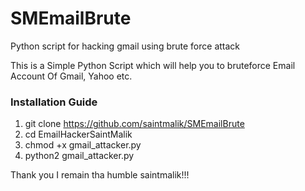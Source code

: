 # SMEmailBrute
Python script for hacking gmail  using brute force attack

This is a Simple Python Script which will help you to bruteforce Email Account Of Gmail, Yahoo etc.

### Installation Guide

1. git clone https://github.com/saintmalik/SMEmailBrute
2. cd EmailHackerSaintMalik
3. chmod +x gmail_attacker.py
4. python2 gmail_attacker.py

Thank you I remain tha humble saintmalik!!! 
